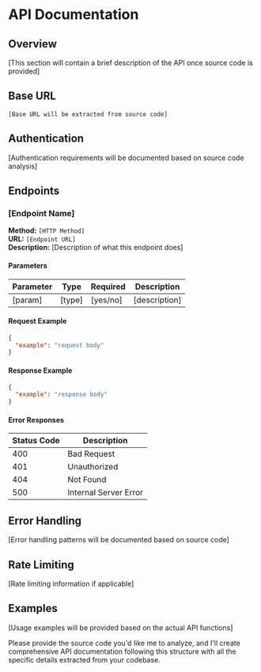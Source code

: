 # API Documentation

## Overview

[This section will contain a brief description of the API once source code is provided]

## Base URL

```
[Base URL will be extracted from source code]
```

## Authentication

[Authentication requirements will be documented based on source code analysis]

## Endpoints

### [Endpoint Name]

**Method:** `[HTTP Method]`  
**URL:** `[Endpoint URL]`  
**Description:** [Description of what this endpoint does]

#### Parameters

| Parameter | Type | Required | Description |
|-----------|------|----------|-------------|
| [param] | [type] | [yes/no] | [description] |

#### Request Example

```json
{
  "example": "request body"
}
```

#### Response Example

```json
{
  "example": "response body"
}
```

#### Error Responses

| Status Code | Description |
|-------------|-------------|
| 400 | Bad Request |
| 401 | Unauthorized |
| 404 | Not Found |
| 500 | Internal Server Error |

## Error Handling

[Error handling patterns will be documented based on source code]

## Rate Limiting

[Rate limiting information if applicable]

## Examples

[Usage examples will be provided based on the actual API functions]

Please provide the source code you'd like me to analyze, and I'll create comprehensive API documentation following this structure with all the specific details extracted from your codebase.